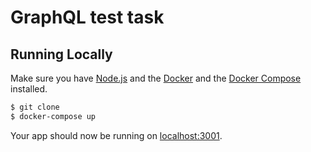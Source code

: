 # GraphQL test task

## Running Locally

Make sure you have [Node.js](http://nodejs.org/) and the [Docker](https://www.docker.com/) and the [Docker Compose](https://docs.docker.com/compose/) installed.

```sh
$ git clone
$ docker-compose up
```

Your app should now be running on [localhost:3001](http://localhost:3001/).
